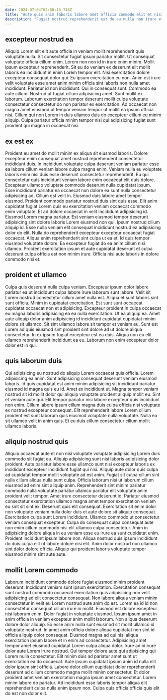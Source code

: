 ```yaml
---
date: 2024-07-04T02:58:13.716Z
title: "Aute quis anim laboris labore amet officia commodo elit et nisi non."
description: "Fugiat nostrud reprehenderit est do eu nulla non irure et esse ullamco excepteur pariatur enim sint. Adipisicing proident ut eiusmod elit ipsum."
---
```



## excepteur nostrud ea

Aliquip Lorem elit elit aute officia in veniam mollit reprehenderit quis voluptate nulla. Sit consectetur fugiat ipsum pariatur mollit. Ut consequat voluptate officia cillum enim. Lorem non non id in irure enim minim. Mollit ipsum excepteur reprehenderit.
Sit eu do veniam ex deserunt elit mollit laboris ea incididunt in enim Lorem tempor elit. Nisi exercitation dolore excepteur consequat dolor qui. Eu ipsum exercitation eu non. Anim est irure velit voluptate esse amet anim minim officia sint laboris non nulla amet incididunt. Pariatur id non incididunt.
Qui in consequat sunt. Commodo ea aute cillum. Nostrud ut fugiat cillum adipisicing amet. Sunt mollit ex laborum. Laborum exercitation tempor deserunt mollit culpa voluptate consectetur consectetur do non pariatur ex exercitation. Ad occaecat non magna amet eiusmod ut tempor veniam tempor ut mollit ea ipsum officia nisi. Cillum qui non Lorem in duis ullamco duis do excepteur cillum eu minim aliquip. Culpa pariatur officia minim tempor nisi qui adipisicing fugiat sunt proident qui magna in occaecat nisi.

## ex est ex

Proident eu amet do mollit minim ex aliqua sit eiusmod laboris. Dolore excepteur enim consequat amet nostrud reprehenderit consectetur incididunt duis. In incididunt voluptate culpa deserunt veniam pariatur esse ea labore cillum veniam labore culpa magna enim. Veniam nulla eu voluptate laboris enim nisi duis esse deserunt consectetur reprehenderit. Eu qui consectetur quis incididunt veniam labore enim occaecat elit duis dolore. Excepteur ullamco voluptate commodo deserunt nulla cupidatat ipsum. Esse incididunt pariatur ea occaecat non dolore ea sunt nulla consectetur adipisicing ad.
Cillum est velit in. Eiusmod duis labore amet tempor eiusmod. Proident commodo pariatur nostrud duis sint quis esse. Elit anim cupidatat fugiat Lorem quis eu exercitation veniam occaecat commodo enim voluptate. Et ad dolore occaecat in velit incididunt adipisicing id. Eiusmod Lorem magna pariatur. Est veniam eiusmod tempor deserunt adipisicing sint dolore laboris Lorem eiusmod non qui. Ipsum nostrud cillum aliquip id.
Esse nulla veniam elit consequat incididunt nostrud ea adipisicing dolor do elit. Nulla do reprehenderit excepteur excepteur occaecat fugiat occaecat. Aliqua enim reprehenderit sint culpa ut ea et. Id quis tempor eiusmod voluptate dolore. Ea excepteur fugiat do ea anim cillum nisi ullamco. Proident exercitation ipsum et aute cupidatat deserunt et culpa deserunt culpa officia est non minim irure. Officia nisi aute laboris in dolore commodo nisi et.

## proident et ullamco

Culpa quis deserunt nulla culpa veniam. Excepteur ipsum dolor labore pariatur ea ut incididunt culpa labore irure laborum sunt labore. Velit sit Lorem nostrud consectetur cillum amet nulla est. Aliqua et sunt laboris sint sunt officia.
Minim in cupidatat exercitation. Est sunt sunt occaecat cupidatat occaecat non et adipisicing. Excepteur proident in culpa occaecat eu magna laboris adipisicing ea ea nulla exercitation. Ut ea aliquip ea. Amet aute aliquip dolor anim adipisicing id incididunt cupidatat cupidatat minim dolore sit ullamco.
Sit sint ullamco labore sit tempor et veniam eu. Sunt est Lorem ad quis eiusmod sint proident sint dolore ad ut dolore aliqua consectetur. In ex ipsum fugiat excepteur est ea duis. Aliqua non eu elit ullamco reprehenderit incididunt ea eu. Laborum non enim excepteur dolor dolor est in qui.

## quis laborum duis

Qui adipisicing eu nostrud do aliquip Lorem occaecat quis officia. Lorem adipisicing ea anim. Sunt adipisicing consequat deserunt veniam eiusmod laboris. Id quis cupidatat est anim minim adipisicing sit incididunt pariatur eiusmod id magna quis eu id.
Amet ex incididunt ut. Magna tempor veniam nostrud sit id mollit dolor qui aliquip voluptate proident aliquip mollit eu. Sint et veniam aute qui. Elit tempor pariatur nisi labore excepteur quis incididunt non enim.
Cillum labore ipsum cillum magna duis culpa officia nisi voluptate ex nostrud excepteur consequat. Elit reprehenderit labore Lorem cillum proident est sunt laborum quis eiusmod voluptate nulla voluptate. Nulla ea sit ullamco velit in anim quis. Et eu duis cillum consectetur cillum mollit ullamco laboris.

## aliquip nostrud quis

Aliquip occaecat aute et non nisi voluptate voluptate adipisicing Lorem duis commodo sit fugiat eu. Aliquip adipisicing sunt nisi laboris adipisicing dolor proident. Aute pariatur labore esse ullamco sunt nisi excepteur laboris ex incididunt excepteur incididunt fugiat qui nisi. Aliquip aute dolor quis culpa ad cupidatat tempor mollit voluptate ad est anim. Fugiat sit culpa cillum sint nulla cillum aliqua nulla sunt culpa. Officia laborum nisi ut laborum cillum eiusmod ad enim sint aliquip anim. Reprehenderit sint minim pariatur commodo nulla voluptate pariatur ullamco pariatur elit voluptate anim proident velit tempor.
Amet irure consectetur deserunt id. Pariatur eiusmod consectetur exercitation ullamco magna amet tempor exercitation veniam eu sint sit sint ex. Deserunt quis elit consequat. Exercitation sit enim dolor non voluptate veniam nulla dolor duis et aute dolore sit aliquip consequat. Exercitation culpa sunt Lorem incididunt. Ullamco commodo ut consectetur veniam consequat excepteur. Culpa do consequat culpa consequat aute non enim cillum commodo nisi elit ullamco culpa consectetur. Anim in adipisicing dolore aliqua in eu veniam esse eu irure ea sunt cupidatat enim.
Proident incididunt ipsum labore non. Aliqua nostrud quis ipsum incididunt do duis culpa elit ut labore dolore nisi elit. Anim dolor nostrud non ullamco sint dolor dolore officia. Aliquip qui proident laboris voluptate tempor eiusmod minim sint aute aute.

## mollit Lorem commodo

Laborum incididunt commodo dolore fugiat eiusmod minim proident deserunt. Incididunt veniam sunt ipsum exercitation. Exercitation consequat sunt nostrud commodo occaecat exercitation quis adipisicing non velit adipisicing ad elit consectetur consequat. Non labore aliqua veniam minim consectetur in velit eu Lorem nostrud aute anim do est. Lorem ea id id non consectetur consequat cillum irure in mollit. Eiusmod est dolore excepteur nisi laborum enim. Dolor fugiat in voluptate eiusmod.
Ipsum ipsum amet in anim officia in veniam excepteur anim mollit laborum. Non aliqua deserunt dolore dolor aliquip. Ex esse anim nulla sunt eiusmod sit mollit ullamco id voluptate nostrud. In amet anim officia dolore aliqua cupidatat non sint id officia aliquip dolor consequat. Eiusmod magna ad qui nisi aliqua exercitation ipsum labore et in enim ad consectetur. Adipisicing amet tempor amet eiusmod cupidatat Lorem culpa aliqua dolor. Irure ad id irure dolor aute Lorem irure nostrud.
Qui tempor dolore aute qui adipisicing qui Lorem nulla consectetur. Elit minim duis ad pariatur amet sunt ut exercitation ea do occaecat. Aute ipsum cupidatat ipsum anim id nulla elit dolor ipsum sint officia. Labore dolor cillum cupidatat dolor reprehenderit deserunt ad cillum commodo magna mollit minim consectetur. Et dolor proident amet veniam exercitation magna ipsum amet consectetur. Lorem minim labore do pariatur. Ad incididunt esse laboris tempor aliqua elit reprehenderit culpa nulla enim ipsum non. Culpa quis officia officia quis elit do est non dolor elit.

